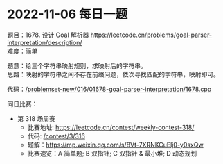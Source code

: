 # 2022-11-06 每日一题


题目：1678. 设计 Goal 解析器 https://leetcode.cn/problems/goal-parser-interpretation/description/  
难度：简单

题意：给三个字符串映射规则，求映射后的字符串。  
思路：映射的字符串之间不存在前缀问题，依次寻找匹配的字符串，映射即可。  


代码：[/problemset-new/016/01678-goal-parser-interpretation/1678.cpp](/problemset-new/016/01678-goal-parser-interpretation/1678.cpp)


同日比赛：

- 第 318 场周赛 
    - 比赛地址: https://leetcode.cn/contest/weekly-contest-318/
    - 代码: [/contest/3/316](/contest/3/316)
    - 题解：https://mp.weixin.qq.com/s/8Vt-7XRNKCuElj0-y0sxQw
    - 比赛速览：A 简单题; B 双指针; C 双指针 & 最小堆; D 动态规划 


